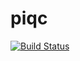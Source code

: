 # piqc

[![Build Status](https://travis-ci.org/pkoenig10/piqc.svg?branch=master)](https://travis-ci.org/pkoenig10/piqc)

